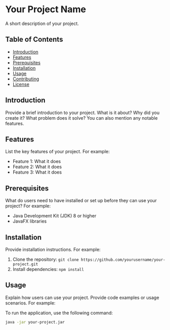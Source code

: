 # Your Project Name

A short description of your project.

## Table of Contents

- [Introduction](#introduction)
- [Features](#features)
- [Prerequisites](#prerequisites)
- [Installation](#installation)
- [Usage](#usage)
- [Contributing](#contributing)
- [License](#license)

## Introduction

Provide a brief introduction to your project. What is it about? Why did you create it? What problem does it solve? You can also mention any notable features.

## Features

List the key features of your project. For example:

- Feature 1: What it does
- Feature 2: What it does
- Feature 3: What it does

## Prerequisites

What do users need to have installed or set up before they can use your project? For example:

- Java Development Kit (JDK) 8 or higher
- JavaFX libraries

## Installation

Provide installation instructions. For example:

1. Clone the repository: `git clone https://github.com/yourusername/your-project.git`
2. Install dependencies: `npm install`

## Usage

Explain how users can use your project. Provide code examples or usage scenarios. For example:

To run the application, use the following command:

```bash
java -jar your-project.jar
